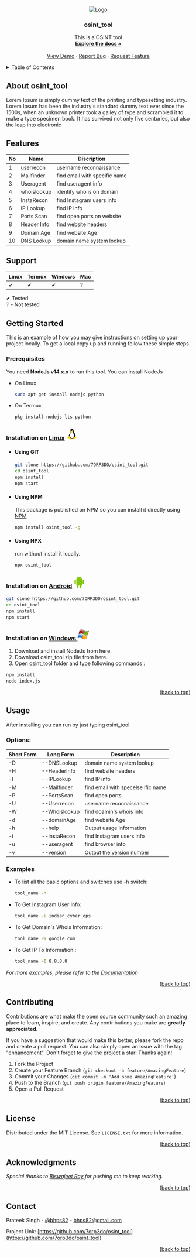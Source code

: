 <div id="top"></div>

<!-- [![Contributors][contributors-shield]][contributors-url]
[![Forks][forks-shield]][forks-url]
[![Stargazers][stars-shield]][stars-url]
[![Issues][issues-shield]][issues-url]
[![MIT License][license-shield]][license-url]
[![LinkedIn][linkedin-shield]][linkedin-url] -->

<!-- PROJECT LOGO -->
<br />
<div align="center">
  <a href="https://github.com/7orp3do/osint_tool">
    <img src="https://raw.githubusercontent.com/othneildrew/Best-README-Template/master/images/logo.png" alt="Logo" width="80" height="80">
  </a>

<h3 align="center">osint_tool</h3>

  <p align="center">
    This is a OSINT tool
    <br />
    <a href="https://github.com/7orp3do/osint_tool"><strong>Explore the docs »</strong></a>
    <br />
    <br />
    <a href="https://github.com/7orp3do/osint_tool">View Demo</a>
    ·
    <a href="https://github.com/7orp3do/osint_tool/issues">Report Bug</a>
    ·
    <a href="https://github.com/7orp3do/osint_tool/issues">Request Feature</a>
  </p>
</div>

<!-- TABLE OF CONTENTS -->
<details>
  <summary>Table of Contents</summary>
  <ol>
    <li>
      <a href="#about-the-project">About The Project</a>
      <ul>
        <li><a href="#built-with">Built With</a></li>
      </ul>
    </li>
    <li>
      <a href="#getting-started">Getting Started</a>
      <ul>
        <li><a href="#prerequisites">Prerequisites</a></li>
        <li><a href="#Installation on">Installation on</a></li>
      </ul>
    </li>
    <li><a href="#usage">Usage</a></li>
    <li><a href="#roadmap">Roadmap</a></li>
    <li><a href="#contributing">Contributing</a></li>
    <li><a href="#license">License</a></li>
    <li><a href="#contact">Contact</a></li>
    <li><a href="#acknowledgments">Acknowledgments</a></li>
  </ol>
</details>

<!-- ABOUT THE PROJECT -->

## About osint_tool

<!-- [![Product Name Screen Shot][product-screenshot]](https://example.com) -->

Lorem Ipsum is simply dummy text of the printing and typesetting industry. Lorem Ipsum has been the industry's standard dummy text ever since the 1500s, when an unknown printer took a galley of type and scrambled it to make a type specimen book. It has survived not only five centuries, but also the leap into electronic

<!-- <p align="right">(<a href="#top">back to top</a>)</p> -->

## Features

| No  | Name        | Discription                   |
| --- | ----------- | ----------------------------- |
| 1   | userrecon   | username reconnaissance       |
| 2   | Mailfinder  | find email with specific name |
| 3   | Useragent   | find useragent info           |
| 4   | whoislookup | identify who is on domain     |
| 5   | InstaRecon  | find Instagram users info     |
| 6   | IP Lookup   | find IP info                  |
| 7   | Ports Scan  | find open ports on website    |
| 8   | Header Info | find website headers          |
| 9   | Domain Age  | find website Age              |
| 10  | DNS Lookup  | domain name system lookup     |

## Support

| Linux | Termux | Windows | Mac |
| ----- | ------ | ------- | --- |
| ✔     | ✔      | ✔       | ❔   |

✔ Tested  
❔ - Not tested

<!-- GETTING STARTED -->

## Getting Started

This is an example of how you may give instructions on setting up your project locally.
To get a local copy up and running follow these simple steps.

### Prerequisites

You need **NodeJs v14.x.x** to run this tool. You can install NodeJs

- On Linux
  ```sh
  sudo apt-get install nodejs python
  ```
- On Termux
  ```sh
  pkg install nodejs-lts python
  ```

### Installation on [Linux](https://wikipedia.org/wiki/Linux) [![alt tag](./images/OS-Linux-icon.png)](https://en.wikipedia.org/wiki/Linux)

- #### Using GIT

  ```sh
  git clone https://github.com/7ORP3DO/osint_tool.git
  cd osint_tool
  npm install
  npm start
  ```

- #### Using NPM

  This package is published on NPM so you can install it directly using [NPM](http://npm.com)

  ```sh
  npm install osint_tool -g
  ```

- #### Using NPX

  run without install it locally.

  ```sh
  npx osint_tool
  ```

### Installation on [Android](https://wikipedia.org/wiki/Android) [![alt tag](./images/android-icon.png)](https://en.wikipedia.org/wiki/Android)

```sh
git clone https://github.com/7ORP3DO/osint_tool.git
cd osint_tool
npm install
npm start
```

### Installation on [Windows ](https://wikipedia.org/wiki/Microsoft_Windows)[![alt tag](./images/Windows-icon.png)](https://en.wikipedia.org/wiki/Microsoft_Windows)

1. Download and install NodeJs from here.
2. Download osint_tool zip file from here.
3. Open osint_tool folder and type following commands :

```bash
npm install
node index.js
```

<p align="right">(<a href="#top">back to top</a>)</p>

<!-- USAGE EXAMPLES -->

## Usage

After installing you can run by just typing osint_tool.

### Options:


| Short Form | Long Form     | Description                        |
| ---------- | ------------- | ---------------------------------- |
| -D         | --DNSLookup   | domain name system lookup          |
| -H         | --HeaderInfo  | find website headers               |
| -I         | --IPLookup    | find IP info                       |
| -M         | --Mailfinder  | find email with specelse ific name |
| -P         | --PortsScan   | find open ports                    |
| -U         | --Userrecon   | username reconnaissance            |
| -W         | --Whoislookup | find doamin's whois info           |
| -d         | --domainAge   | find website Age                   |
| -h         | --help        | Output usage information           |
| -i         | --instaRecon  | find Instagram users info          |
| -u         | --useragent   | find browser info                  |
| -v         | --version     | Output the version number          |

### Examples

* To list all the basic options and switches use -h switch:  
  ```sh
  tool_name -h
  ```
* To Get Instagram User Info:  
  ```sh
  tool_name -i indian_cyber_ops
  ```
* To Get Domain's Whois Information:  
  ```sh
  tool_name -W google.com
  ```
* To Get IP To Information::  
  ```sh
  tool_name -I 8.8.8.8
  ```
_For more examples, please refer to the [Documentation](https://example.com)_

<p align="right">(<a href="#top">back to top</a>)</p>

<!-- ROADMAP -->
<!-- ## Roadmap

- [ ] Feature 1
- [ ] Feature 2
- [ ] Feature 3
    - [ ] Nested Feature

See the [open issues](https://github.com/7orp3do/osint_tool/issues) for a full list of proposed features (and known issues).

<p align="right">(<a href="#top">back to top</a>)</p> -->

<!-- CONTRIBUTING -->

## Contributing

Contributions are what make the open source community such an amazing place to learn, inspire, and create. Any contributions you make are **greatly appreciated**.

If you have a suggestion that would make this better, please fork the repo and create a pull request. You can also simply open an issue with the tag "enhancement".
Don't forget to give the project a star! Thanks again!

1. Fork the Project
2. Create your Feature Branch (`git checkout -b feature/AmazingFeature`)
3. Commit your Changes (`git commit -m 'Add some AmazingFeature'`)
4. Push to the Branch (`git push origin feature/AmazingFeature`)
5. Open a Pull Request

<p align="right">(<a href="#top">back to top</a>)</p>

<!-- LICENSE -->

## License

Distributed under the MIT License. See `LICENSE.txt` for more information.

<p align="right">(<a href="#top">back to top</a>)</p>

<!-- ACKNOWLEDGMENTS -->

## Acknowledgments

_Special thanks to [Biswajeet Ray](https://instagram.com/biswajeetray7) for pushing me to keep working._

<p align="right">(<a href="#top">back to top</a>)</p>

<!-- CONTACT -->

## Contact

Prateek Singh - [@bhps82](https://twitter.com/bhps82) - bhps82@gmail.com

Project Link: [https://github.com/7orp3do/osint_tool](https://github.com/7orp3do/osint_tool)

<p align="right">(<a href="#top">back to top</a>)</p>

<!-- MARKDOWN LINKS & IMAGES -->
<!-- https://www.markdownguide.org/basic-syntax/#reference-style-links -->

[contributors-shield]: https://img.shields.io/github/contributors/7orp3do/osint_tool.svg?style=for-the-badge
[contributors-url]: https://github.com/7orp3do/osint_tool/graphs/contributors
[forks-shield]: https://img.shields.io/github/forks/7orp3do/osint_tool.svg?style=for-the-badge
[forks-url]: https://github.com/7orp3do/osint_tool/network/members
[stars-shield]: https://img.shields.io/github/stars/7orp3do/osint_tool.svg?style=for-the-badge
[stars-url]: https://github.com/7orp3do/osint_tool/stargazers
[issues-shield]: https://img.shields.io/github/issues/7orp3do/osint_tool.svg?style=for-the-badge
[issues-url]: https://github.com/7orp3do/osint_tool/issues
[license-shield]: https://img.shields.io/github/license/7orp3do/osint_tool.svg?style=for-the-badge
[license-url]: https://github.com/7orp3do/osint_tool/blob/master/LICENSE.txt
[linkedin-shield]: https://img.shields.io/badge/-LinkedIn-black.svg?style=for-the-badge&logo=linkedin&colorB=555
[linkedin-url]: https://linkedin.com/in/bhps82
[product-screenshot]: images/screenshot.png
